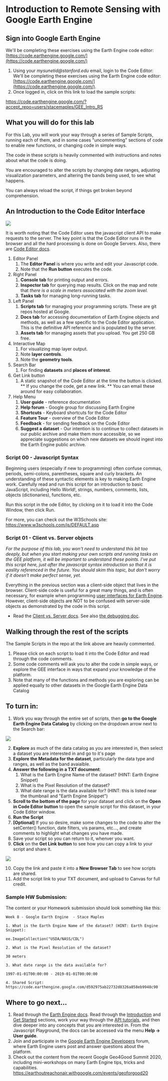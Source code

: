 
# Introduction to Remote Sensing with Google Earth Engine

## Sign into Google Earth Engine
We'll be completing these exercises using the Earth Engine code editor: [https://code.earthengine.google.com/](https://code.earthengine.google.com/)

1. Using your _mysunetid@stanford.edu_ email, login to the Code Editor: We'll be completing these exercises using the Earth Engine code editor: [https://code.earthengine.google.com/](https://code.earthengine.google.com/).
2. Once logged in, click on this link to load the sample scripts:

https://code.earthengine.google.com/?accept_repo=users/stacemaples/GEE_Intro_RS  

## What you will do for this lab
For this Lab, you will work your way through a series of Sample Scripts, running each of them, and in some cases "uncommenting" sections of code to enable new functions, or changing code in simple ways.

The code in these scripts is heavily commented with instructions and notes about what the code is doing.

You are encouraged to alter the scripts by changing date ranges, adjusting visualization parameters, and altering the bands being used, to see what happens.

You can always reload the script, if things get broken beyond comprehension.

## An Introduction to the Code Editor Interface

![](images/Intro_RS_GEE-acba35fa.png)

It is worth noting that the Code Editor uses the javascript client API to make requests to the server.  The key point is that the Code Editor runs in the browser and all the hard processing is done on Google Servers.  Also, there are [Code Editor docs](https://developers.google.com/earth-engine/playground).



1. Editor Panel
    1. The **Editor Panel** is where you write and edit your Javascript code.
    2. Note that the **Run button** executes the code.
2. Right Panel
    1. **Console tab** for printing output and errors.
    2. **Inspector tab** for querying map results.
        Click on the map and note that _there is a scale in meters associated with the zoom level_.
    3. **Tasks tab** for managing long-running tasks.
3. Left Panel
    1. **Scripts tab** for managing your programming scripts.  These are git repos hosted at Google.
    2. **Docs tab** for accessing documentation of Earth Engine objects and methods, as well as a few specific to the Code Editor application.  This is the definitive API reference and is populated by the server.
    3. **Assets tab** for managing assets that you upload.  You get 250 GB free.
4. Interactive Map
    1. For visualizing map layer output.
    2. Note **layer controls**.
    3. Note the **geometry tools**.
5. Search Bar
    1. For finding **datasets** and ****places of interest****.
6. Get Link button
    1. A static snapshot of the Code Editor at the time the button is clicked. ** If you change the code, get a new link. ** You can email these around for easy collaboration.
7. Help Menu
    1. **User guide** - reference documentation
    2. **Help forum** - Google group for discussing Earth Engine
    3. **Shortcuts** - Keyboard shortcuts for the Code Editor
    4. **Feature Tour** - overview of the Code Editor
    5. **Feedback** - for sending feedback on the Code Editor
    6. **Suggest a dataset** - Our intention is to continue to collect datasets in our public archive and make them more accessible, so we appreciate suggestions on which new datasets we should ingest into the Earth Engine public archive.

### Script 00 - Javascript Syntax  

Beginning users (especially if new to programming) often confuse commas, periods, semi-colons, parentheses, square and curly brackets.  An understanding of these syntactic elements is key to making Earth Engine work.  Carefully read and run this script for an introduction to basic JavaScript, including Hello World!, strings, numbers, comments, lists, objects (dictionaries), functions, etc.

Run this script in the ode Editor, by clicking on it to load it into the Code Window, then click Run.

For more, you can check out the W3Schools site: https://www.w3schools.com/js/DEFAULT.asp

### Script 01 - Client vs. Server objects

_For the purpose of this lab, you won't need to understand this bit too deeply, but when you start making your own scripts and running tasks on the GEE platform, it will be important to understand these points. I've put this script here, just after the javascript syntax introduction so  that it is easlity referenced in the future. You should skim this topic, but don't worry if it doesn't make perfect sense, yet._

Everything in the previous section was a client-side object that lives in the browser.  Client-side code is useful for a great many things, and is often necessary, for example when programming [user interfaces for Earth Engine](https://developers.google.com/earth-engine/apps).  However, client-side objects are NOT to be confused with server-side objects as demonstrated by the code in this script.  

*   Read the [Client vs. Server docs](https://developers.google.com/earth-engine/client_server).  See also [the debugging doc](https://developers.google.com/earth-engine/debugging#avoid-mixing-client-functions-and-objects-with-server-functions-and-objects).

## Walking through the rest of the scripts

The Sample Scripts in the repo at the link above are heavily commented.

1. Please click on each script to load it into the Code Editor and read through the code comments.
2. Some code comments will ask you to alter the code in simple ways, or explore the GEE interface in ways that expand your knowledge of the platform.
3. Note that many of the functions and methods you are exploring can be applied equally to other datasets in the Google Earth Engine Data Catalog

## To turn in:
1. Work you way through the entire set of scripts, then **go to the Google Earth Engine Data Catalog** by clicking on the dropdown arrow next to  the Search bar:

![](images/Intro_RS_GEE-bb2408c1.png)

2. **Explore** as much of the data catalog as you are interested in, then select a dataset you are interested in and go to it's page
3. **Explore the Metadata for the dataset**, particularly the data type and ranges, as well as the band avaialble.
4. **Answer the following in a TXT document**:
   1. What is the Earth Engine Name of the dataset? (HINT: Earth Engine Snippet)
   2. What is the Pixel Resolution of the dataset?
   3. What date range is the data available for? (HINT: this is listed near the thumbnail and  "Earth Engine Snippet")
5. **Scroll to the bottom of the page** for your dataset and click on the **Open in Code Editor button** to open the sample  script  for this dataset, in your Code Editor window.
6. **Run the Script**
7. **[Optional]** If you so desire, make some changes to the code to alter the setCenter() function, date filters, vis params, etc..., and create comments to highlight what changes you have made.
8. Save your script so you can return to it, whenver you want.
9. **Click** on the **Get Link button** to see how you can copy a link to your script and share it.

![](images/Intro_RS_GEE-bf3427b7.png)

10. Copy the link and paste it into a **New Browser Tab** to see how scripts are shared.
11. Add the script link to your TXT document, and upload to Canvas for full credit.  

### Sample HW Submission:

The content or your Homework submission should look something like this:

```
Week 8 - Google Earth Engine  - Stace Maples

1. What is the Earth Engine Name of the dataset? (HINT: Earth Engine Snippet):

ee.ImageCollection("USDA/NASS/CDL")

2. What is the Pixel Resolution of the dataset?

30 meters

3. What date range is the data available for?

1997-01-01T00:00:00 - 2019-01-01T00:00:00

4. Shared Script: https://code.earthengine.google.com/d592975ab22732d8326a858eb9948c90
```



## Where to go next…

1. Read through the [Earth Engine docs](https://developers.google.com/earth-engine/). Read through the [Introduction](https://developers.google.com/earth-engine/) and [Get Started](https://developers.google.com/earth-engine/getstarted) sections,  work your way through the [API tutorials](https://developers.google.com/earth-engine/tutorials), and then dive deeper into any concepts that you are interested in. From the Javascript Playground, the docs can be accessed via the menu **Help -> User guide**.
2. Join and participate in the [Google Earth Engine Developers](https://groups.google.com/forum/#!forum/google-earth-engine-developers) forum, where Earth Engine users post and answer questions about the platform.
3. Check out the content from the recent Google Geo4Good Summit 2020, including mini-workshops on many Earth Engine tips, tricks and capabilities. https://earthoutreachonair.withgoogle.com/events/geoforgood20
